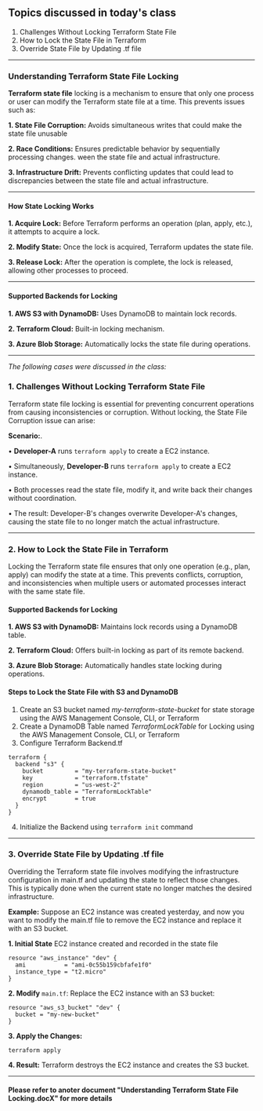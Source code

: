 Topics discussed in today's class
-----------------------------------------
1. Challenges Without Locking Terraform State File
2. How to Lock the State File in Terraform
3. Override State File by Updating .tf file
----------------------------------------------------------------------------------
### Understanding Terraform State File Locking
**Terraform state file** locking is a mechanism to ensure that only one process or user can modify the Terraform state file at a time. This prevents issues such as:

**1. State File Corruption:** Avoids simultaneous writes that could make the state file unusable

**2. Race Conditions:** Ensures predictable behavior by sequentially processing changes.
ween the state file and actual infrastructure.

**3. Infrastructure Drift:** Prevents conflicting updates that could lead to discrepancies between the state file and actual infrastructure.



---------------------------------------------------------------------------------------------
#### How State Locking Works

**1. Acquire Lock:** Before Terraform performs an operation (plan, apply, etc.), it attempts to acquire a lock.

**2. Modify State:** Once the lock is acquired, Terraform updates the state file.

**3. Release Lock:** After the operation is complete, the lock is released, allowing other processes to proceed.

---------------------------------------------------------------------------------------------
#### Supported Backends for Locking
**1. AWS S3 with DynamoDB:** Uses DynamoDB to maintain lock records.

**2. Terraform Cloud:** Built-in locking mechanism.

**3. Azure Blob Storage:** Automatically locks the state file during operations.

----------------------------------------------------------------------------------------------
*The following cases were discussed in the class:*
### 1. Challenges Without Locking Terraform State File
Terraform state file locking is essential for preventing concurrent operations from causing inconsistencies or corruption. Without locking, the State File Corruption issue can arise:

**Scenario:**.

• **Developer-A** runs `terraform apply` to create a EC2 instance.

• Simultaneously, **Developer-B** runs `terraform apply` to create a EC2 instance.

• Both processes read the state file, modify it, and write back their changes without coordination.

• The result: Developer-B's changes overwrite Developer-A's changes, causing the state file to no longer match the actual infrastructure.

------------------------------------------------------------------------------------------------

### 2. How to Lock the State File in Terraform
Locking the Terraform state file ensures that only one operation (e.g., plan, apply) can modify the state at a time. This prevents conflicts, corruption, and inconsistencies when multiple users or automated processes interact with the same state file.

#### Supported Backends for Locking
**1. AWS S3 with DynamoDB:** Maintains lock records using a DynamoDB table.

**2. Terraform Cloud:** Offers built-in locking as part of its remote backend.

**3. Azure Blob Storage:** Automatically handles state locking during operations.

#### Steps to Lock the State File with S3 and DynamoDB
1. Create an S3 bucket named *my-terraform-state-bucket* for state storage using the AWS Management Console, CLI, or Terraform
2. Create a DynamoDB Table named *TerraformLockTable* for Locking using the AWS Management Console, CLI, or Terraform
3. Configure Terraform Backend.tf

```
terraform {
  backend "s3" {
    bucket         = "my-terraform-state-bucket"
    key            = "terraform.tfstate"
    region         = "us-west-2"
    dynamodb_table = "TerraformLockTable"
    encrypt        = true
  }
}
```
4. Initialize the Backend using `terraform init` command 

--------------------------------------------------------------------------------------------
### 3. Override State File by Updating .tf file
Overriding the Terraform state file involves modifying the infrastructure configuration in main.tf and updating the state to reflect those changes. This is typically done when the current state no longer matches the desired infrastructure.

**Example:**
Suppose an EC2 instance was created yesterday, and now you want to modify the main.tf file to remove the EC2 instance and replace it with an S3 bucket.

**1. Initial State**
EC2 instance created and recorded in the state file
```
resource "aws_instance" "dev" {
  ami           = "ami-0c55b159cbfafe1f0"
  instance_type = "t2.micro"
}
```

**2. Modify** `main.tf`:
Replace the EC2 instance with an S3 bucket:
```
resource "aws_s3_bucket" "dev" {
  bucket = "my-new-bucket"
}
```
**3. Apply the Changes:**
```
terraform apply

```
**4. Result:**
Terraform destroys the EC2 instance and creates the S3 bucket.

---------------------------------------------------
#### Please refer to anoter document "Understanding Terraform State File Locking.docX" for more details
